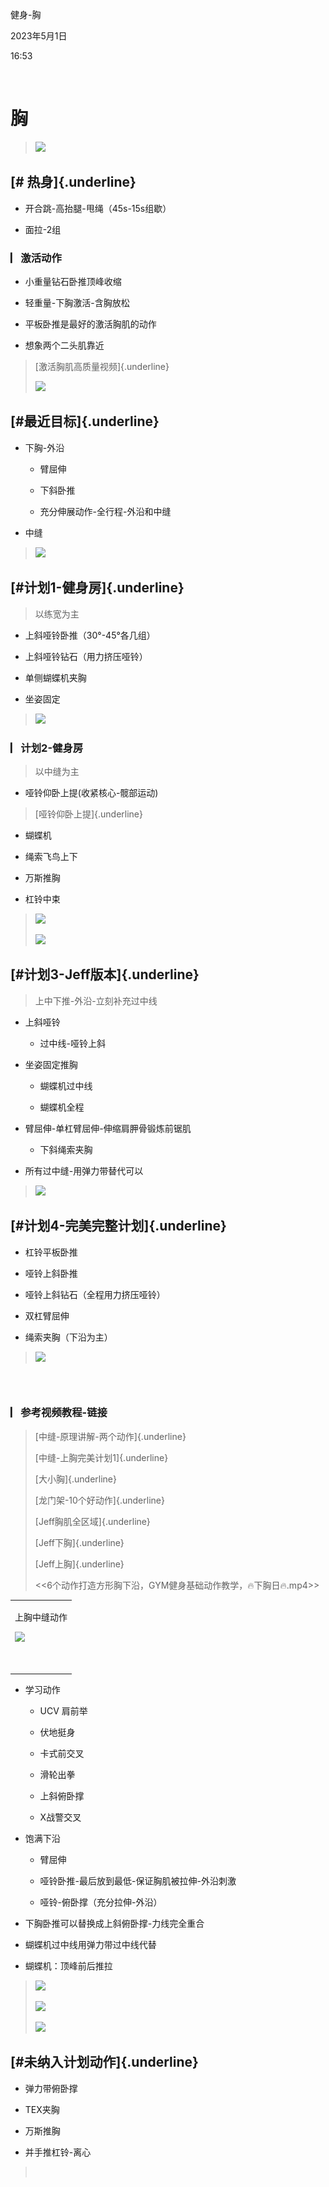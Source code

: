 健身-胸

2023年5月1日

16:53

 

**胸**
======

> ![](..\..\..\..\assets\002_健身-胸_000.png)

**[\# ​热身]{.underline}**
--------------------------

-   开合跳-高抬腿-甩绳（45s-15s组歇）

-   面拉-2组

### **▏​激活动作**

-   小重量钻石卧推顶峰收缩

-   轻重量-下胸激活-含胸放松

-   平板卧推是最好的激活胸肌的动作

-   想象两个二头肌靠近

> [激活胸肌高质量视频]{.underline}
>
> ![](..\..\..\..\assets\002_健身-胸_000.png)

**[\# ​最近目标]{.underline}**
------------------------------

-   下胸-外沿

    -   臂屈伸

    -   下斜卧推

    -   充分伸展动作-全行程-外沿和中缝

-   中缝

> ![](..\..\..\..\assets\002_健身-胸_000.png)

**[\# ​计划1-健身房]{.underline}**
----------------------------------

> 以练宽为主

-   上斜哑铃卧推（30°-45°各几组）

-   上斜哑铃钻石（用力挤压哑铃）

-   单侧蝴蝶机夹胸

-   坐姿固定

> ![](..\..\..\..\assets\002_健身-胸_000.png)

### **▏​计划2-健身房**

> 以中缝为主

-   哑铃仰卧上提(收紧核心-髋部运动)

> [哑铃仰卧上提]{.underline}

-   蝴蝶机

-   绳索飞鸟上下

-   万斯推胸

-   杠铃中束

> ![](..\..\..\..\assets\002_健身-胸_000.png)
>
> ![](..\..\..\..\assets\002_健身-胸_000.png)

**[\# ​计划3-Jeff版本]{.underline}**
------------------------------------

> 上中下推-外沿-立刻补充过中线

-   上斜哑铃

    -   过中线-哑铃上斜

-   坐姿固定推胸

    -   蝴蝶机过中线

    -   蝴蝶机全程

-   臂屈伸-单杠臂屈伸-伸缩肩胛骨锻炼前锯肌

    -   下斜绳索夹胸

-   所有过中缝-用弹力带替代可以

> ![](..\..\..\..\assets\002_健身-胸_000.png)

**[\# ​计划4-完美完整计划]{.underline}**
----------------------------------------

-   杠铃平板卧推

-   哑铃上斜卧推

-   哑铃上斜钻石（全程用力挤压哑铃）

-   双杠臂屈伸

-   绳索夹胸（下沿为主）

> ![](..\..\..\..\assets\002_健身-胸_000.png)

###  

### **▏​参考视频教程-链接**

> [中缝-原理讲解-两个动作]{.underline}
>
> [中缝-上胸完美计划1]{.underline}
>
> [大小胸]{.underline}
>
> [龙门架-10个好动作]{.underline}
>
> [Jeff胸肌全区域]{.underline}
>
> [Jeff下胸]{.underline}
>
> [Jeff上胸]{.underline}
>
> \<\<6个动作打造方形胸下沿，GYM健身基础动作教学，🔥下胸日🔥.mp4\>\>

<table>
<tbody>
<tr class="odd">
<td><p>上胸中缝动作</p>
<p><img src="../../assets/002_健身-胸_001.png" /></p>
<p> </p></td>
</tr>
</tbody>
</table>

-   学习动作

    -   UCV 肩前举

    -   伏地挺身

    -   卡式前交叉

    -   滑轮出拳

    -   上斜俯卧撑

    -   X战警交叉

-   饱满下沿

    -   臂屈伸

    -   哑铃卧推-最后放到最低-保证胸肌被拉伸-外沿刺激

    -   哑铃-俯卧撑（充分拉伸-外沿）

-   下胸卧推可以替换成上斜俯卧撑-力线完全重合

-   蝴蝶机过中线用弹力带过中线代替

-   蝴蝶机：顶峰前后推拉

> ![](..\..\..\..\assets\002_健身-胸_000.png)
>
> ![](..\..\..\..\assets\002_健身-胸_000.png)
>
> ![](..\..\..\..\assets\002_健身-胸_000.png)

**[\# ​未纳入计划动作]{.underline}**
------------------------------------

-   弹力带俯卧撑

-   TEX夹胸

-   万斯推胸

-   并手推杠铃-离心

>  
